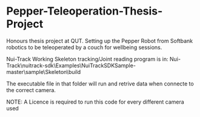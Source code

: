 # Pepper-Teleoperation-Thesis-Project
Honours thesis project at QUT. Setting up the Pepper Robot from Softbank robotics to be teleoperated by a couch for wellbeing sessions. 



Nui-Track Working Skeleton tracking/Joint reading program is in: Nui-Track\nuitrack-sdk\Examples\NuiTrackSDKSample-master\sample\Skeleton\build

  The executable file in that folder will run and retrive data when connecte to the correct camera.
  
  NOTE: A Licence is required to run this code for every different camera used 
